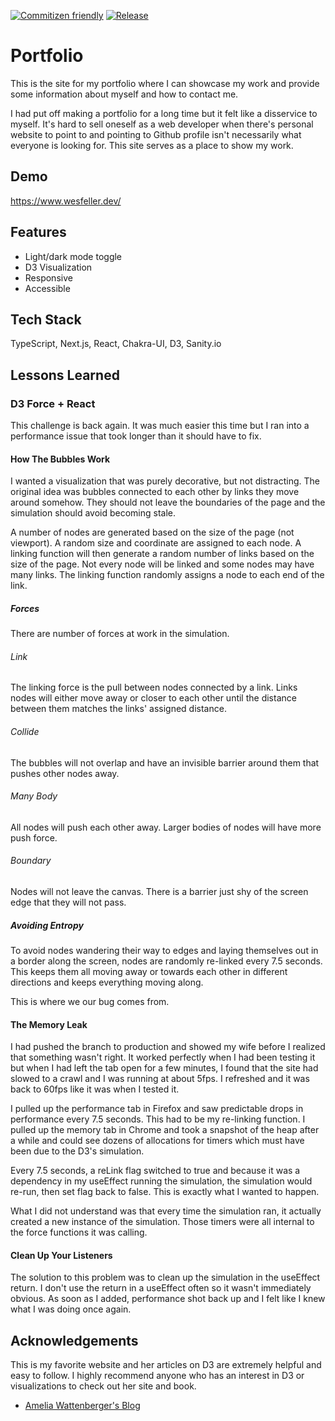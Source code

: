 [![Commitizen friendly](https://img.shields.io/badge/commitizen-friendly-brightgreen.svg)](http://commitizen.github.io/cz-cli/)
[![Release](https://github.com/fwesss/personal-site/actions/workflows/main.yml/badge.svg?branch=main)](https://github.com/fwesss/personal-site/actions/workflows/main.yml)

# Portfolio

This is the site for my portfolio where I can showcase my work and provide some
information about myself and how to contact me.

I had put off making a portfolio for a long time but it felt like a disservice
to myself. It's hard to sell oneself as a web developer when there's personal
website to point to and pointing to Github profile isn't necessarily what
everyone is looking for. This site serves as a place to show my work.

## Demo

https://www.wesfeller.dev/

## Features

- Light/dark mode toggle
- D3 Visualization
- Responsive
- Accessible

## Tech Stack

TypeScript, Next.js, React, Chakra-UI, D3, Sanity.io

## Lessons Learned

### D3 Force + React

This challenge is back again. It was much easier this time but I ran into a
performance issue that took longer than it should have to fix.

#### How The Bubbles Work

I wanted a visualization that was purely decorative, but not distracting. The
original idea was bubbles connected to each other by links they move around
somehow. They should not leave the boundaries of the page and the simulation
should avoid becoming stale.

A number of nodes are generated based on the size of the page (not viewport). A
random size and coordinate are assigned to each node. A linking function will
then generate a random number of links based on the size of the page. Not every
node will be linked and some nodes may have many links. The linking function
randomly assigns a node to each end of the link.

##### Forces

There are number of forces at work in the simulation.

###### Link

The linking force is the pull between nodes connected by a link. Links nodes
will either move away or closer to each other until the distance between them
matches the links' assigned distance.

###### Collide

The bubbles will not overlap and have an invisible barrier around them that
pushes other nodes away.

###### Many Body

All nodes will push each other away. Larger bodies of nodes will have more push
force.

###### Boundary

Nodes will not leave the canvas. There is a barrier just shy of the screen edge
that they will not pass.

##### Avoiding Entropy

To avoid nodes wandering their way to edges and laying themselves out in a
border along the screen, nodes are randomly re-linked every 7.5 seconds. This
keeps them all moving away or towards each other in different directions and
keeps everything moving along.

This is where we our bug comes from.

#### The Memory Leak

I had pushed the branch to production and showed my wife before I realized that
something wasn't right. It worked perfectly when I had been testing it but when
I had left the tab open for a few minutes, I found that the site had slowed to a
crawl and I was running at about 5fps. I refreshed and it was back to 60fps like
it was when I tested it.

I pulled up the performance tab in Firefox and saw predictable drops in
performance every 7.5 seconds. This had to be my re-linking function. I pulled
up the memory tab in Chrome and took a snapshot of the heap after a while and
could see dozens of allocations for timers which must have been due to the D3's
simulation.

Every 7.5 seconds, a reLink flag switched to true and because it was a
dependency in my useEffect running the simulation, the simulation would re-run,
then set flag back to false. This is exactly what I wanted to happen.

What I did not understand was that every time the simulation ran, it actually
created a new instance of the simulation. Those timers were all internal to the
force functions it was calling.

#### Clean Up Your Listeners

The solution to this problem was to clean up the simulation in the useEffect
return. I don't use the return in a useEffect often so it wasn't immediately
obvious. As soon as I added, performance shot back up and I felt like I knew
what I was doing once again.

## Acknowledgements

This is my favorite website and her articles on D3 are extremely helpful and
easy to follow. I highly recommend anyone who has an interest in D3 or
visualizations to check out her site and book.

- [Amelia Wattenberger's Blog](https://wattenberger.com/blog)
